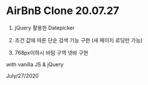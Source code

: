 # AirBnB Clone 20.07.27


1. jQuery 활용한 Datepicker 

2. 조건 값에 따른 단순 검색 기능 구현 (새 페이지 로딩만 가능)

3. 768px이하시 바텀 구역 넷바 구현

with vanilla JS & jQuery

July/27/2020
